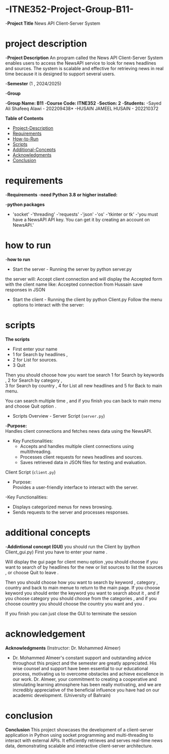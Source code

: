 # -ITNE352-Project-Group-B11-

-**Project Title**
News API Client-Server System

# project description
-**Project Description**
An program called the News API Client-Server System enables users to access the NewsAPI service to look for news headlines and sources. The system is scalable and effective for retrieving news in real time because it is designed to support several users.

-**Semester**
 (1 , 2024/2025)


-**Group**

-**Group Name: B11**
-**Course Code: ITNE352**
-**Section: 2**
-**Students:**
-Sayed Ali Shafeeq Alawi - 202209438*
-HUSAIN JAMEEL HUSAIN - 202210372


**Table of Contents**
- [Project-Description](#project-description)
- [Requirements](#requirements)
- [How-to-Run](#how-to-run)
- [Scripts](#scripts)
- [Additional-Concepts](#additional-concepts)
- [Acknowledgments](#acknowledgments)
- [Conclusion](#conclusion)


# requirements
-**Requirements**
-**need Python 3.8 or higher installed:**

-**python packages**
- 'socket'
-'threading'
-'requests'
-'json'
-'os'
-'tkinter or tk'
-'you must have a NewsAPI API key. You can get it by creating an account on NewsAPI.'

# how to run
-**how to run**

- Start the server - 
Running the server by python server.py

the server will:
Accept client connection and will display the Accepted form with the client name 
like: Accepted connection from Hussain
save responses in JSON

- Start the client -
Running the client by python Client.py
Follow the menu options to interact with the server:

# scripts
**The scripts**
- First enter your name
- 1 for Search by headlines , 
- 2 for List for sources.
- 3 Quit

Then you should choose how you want toe search 1 for Search by keywords ,  2 for Search by category ,  
3 for Search by country  , 4 for List all new headlines and 5 for Back to main menu.

You can search multiple time , and if you finish you can back to main menu and choose Quit option .

 
- Scripts Overview -
Server Script (`server.py`)

-**Purpose:**  
  Handles client connections and fetches news data using the NewsAPI.

- Key Functionalities:  
  - Accepts and handles multiple client connections using multithreading.  
  - Processes client requests for news headlines and sources.  
  - Saves retrieved data in JSON files for testing and evaluation.  


Client Script (`client.py`)

- Purpose:  
  Provides a user-friendly interface to interact with the server.

-Key Functionalities:  
  - Displays categorized menus for news browsing.  
  - Sends requests to the server and processes responses.

# additional concepts
-**Addintional concept (GUI)** 
you should run the Client by (python Client_gui.py)
First you have to enter your name . 

Will display the gui page for client menu option ,you should choose if you want to search of by headlines for the new or list sources to list the sources , or choose Quit to leave .

Then you should choose how you want to search by keyword , category , country and back to main menue to return to the main page.
If you choose keyword you should enter the keyword you want to search about it , and if you choose category you should choose from the categories , and if you choose country you should choose the country you want and you .

If you finish you can just close the GUI to terminate the session

# acknowledgement
**Acknowledgments**
(Instructor: Dr. Mohammed Almeer)
- Dr. Mohammed Almeer's constant support and outstanding advice throughout this project and the semester are greatly appreciated. His wise counsel and support have been essential to our educational process, motivating us to overcome obstacles and achieve excellence in our work. Dr. Almeer, your commitment to creating a cooperative and stimulating learning atmosphere has been really motivating, and we are incredibly appreciative of the beneficial influence you have had on our academic development.
(University of Bahrain)

# conclusion
**Conclusion**
This project showcases the development of a client-server application in Python using socket programming and multi-threading to interact with external APIs. It efficiently retrieves and serves real-time news data, demonstrating scalable and interactive client-server architecture.
